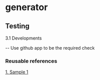 # generator


## Testing 
3.1 Developments

-- Use github app to be the required check 

### Reusable references
[1. Sample 1](https://github.com/wenqiglantz/reusable-workflows-modules/blob/main/.github/workflows/java-maven-build-test.yml)